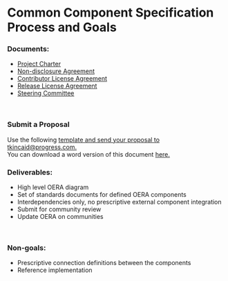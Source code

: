# Common Component Specification Process and Goals

<h3>Documents:</h3>
<ul>  
  <li><a href="https://community.progress.com/products/directions/common_component/p/commoncomponentcharter.aspx">Project Charter</a></li>
  <li><a href="https://community.progress.com/products/directions/common_component/p/nondisclosureagreement.aspx">Non-disclosure Agreement</a></li>
  <li><a href="https://community.progress.com/products/directions/common_component/p/contributorlicenseagreement.aspx">Contributor License Agreement</a></li>
  <li><a href="https://community.progress.com/products/directions/common_component/p/releaselicenseagreement.aspx">Release License Agreement</a></li>
    <li><a href="https://github.com/progress/CCS/blob/master/SteeringCommittee.md">Steering Committee</a></li>
</ul>

</br>
<h3>Submit a Proposal</h3>
 Use the following <a href="https://github.com/progress/CCS/blob/master/CCSProposal_1%200_Template.pdf">template and send your proposal to tkincaid@progress.com.</a>
</br>
 You can download a word version of this document <a href="https://github.com/progress/CCS/zipball/doc-files">here.</a>
 
</br>
<h3>Deliverables:</h3>
<ul>
  <li>High level OERA diagram</li>
  <li>Set of standards documents for defined OERA components</li>
  <li>Interdependencies only, no prescriptive external component integration</li>
  <li>Submit for community review</li>
  <li>Update OERA on communities</li>
</ul>

</br>
<h3>Non-goals:</h3>
<ul>
  <li>Prescriptive connection definitions between the components</li>
  <li>Reference implementation</li>	
</ul>
